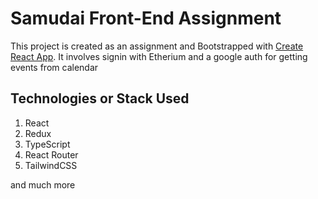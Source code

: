 # Samudai Front-End Assignment

This project is created as an assignment and Bootstrapped with [Create React App](https://github.com/facebook/create-react-app). It involves signin with Etherium and a google auth for getting events from calendar

## Technologies or Stack Used

1. React
2. Redux
3. TypeScript
4. React Router
5. TailwindCSS

and much more
